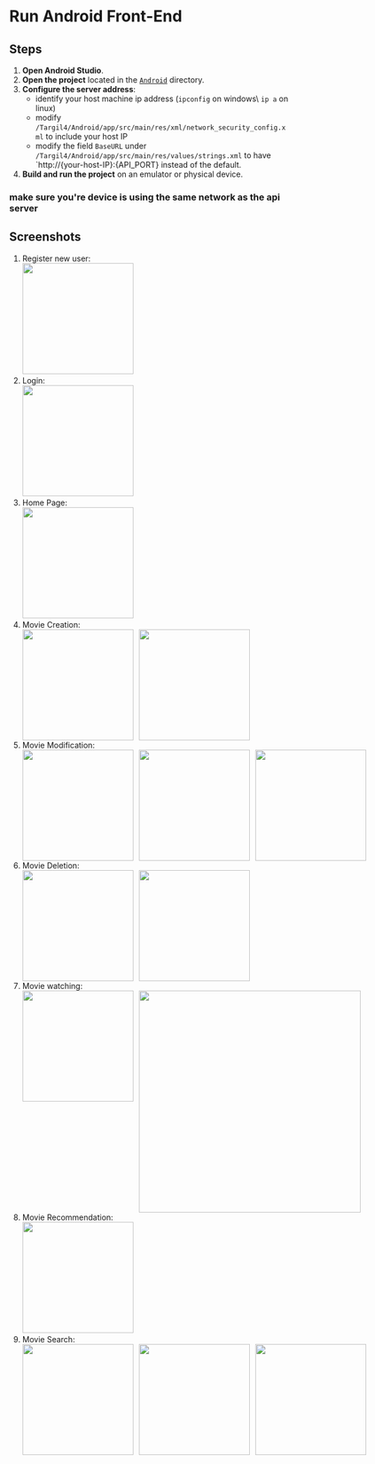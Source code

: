 # Run Android Front-End

## Steps
1. **Open Android Studio**.
2. **Open the project** located in the [`Android`](Android ) directory.
3. **Configure the server address**:  
    - identify your host machine ip address (`ipconfig` on windows\ `ip a` on linux)
    - modify `/Targil4/Android/app/src/main/res/xml/network_security_config.xml` to include your host IP
    - modify the field `BaseURL` under `/Targil4/Android/app/src/main/res/values/strings.xml` to have `http://{your-host-IP}:{API_PORT} instead of the default. 
4. **Build and run the project** on an emulator or physical device.  
### **make sure you're device is using the same network as the api server**

## Screenshots
1. Register new user:  
    <img src="./screenshots/android-register.jpg" width="200px" style="margin-right: 10px;">
2. Login:  
    <img src="./screenshots/android-login.jpg" width="200px" style="margin-right: 10px;">
3. Home Page:  
    <img src="./screenshots/android-homepage.jpg" width="200px" style="margin-right: 10px;">
4. Movie Creation:  
    <div style="display: flex;">
        <img src="./screenshots/android-addmovie.jpg" width="200px" style="margin-right: 10px;">
        <img src="./screenshots/android-movieadded.jpg" width="200px" style="margin-right: 10px;">
    </div>
5. Movie Modification:  
    <div style="display: flex;">
        <img src="./screenshots/android-editmovie.jpg" width="200px" style="margin-right: 10px;">
        <img src="./screenshots/android-movieedited.jpg" width="200px" style="margin-right: 10px;">
        <img src="./screenshots/android-movieedited2.jpg" width="200px" style="margin-right: 10px;">
    </div>
6. Movie Deletion:  
    <div style="display: flex;">
        <img src="./screenshots/android-deletemovie.jpg" width="200px" style="margin-right: 10px;">
        <img src="./screenshots/android-moviedeleted.jpg" width="200px" style="margin-right: 10px;">
    </div>
7. Movie watching:  
    <div style="display: flex;">
        <img src="./screenshots/android-moviewatch1.jpg" width="200px" style="margin-right: 10px;">
        <img src="./screenshots/android-moviewatch2.jpg" width="400px" style="margin-right: 10px;">
    </div>
8. Movie Recommendation:  
    <img src="./screenshots/android-recommend-info.jpg" width="200px" style="margin-right: 10px;">
9. Movie Search:  
    <div style="display: flex;">
        <img src="./screenshots/android-search1.jpg" width="200px" style="margin-right: 10px;">
        <img src="./screenshots/android-search2.jpg" width="200px" style="margin-right: 10px;">
        <img src="./screenshots/android-search3.jpg" width="200px" style="margin-right: 10px;">
    </div>
